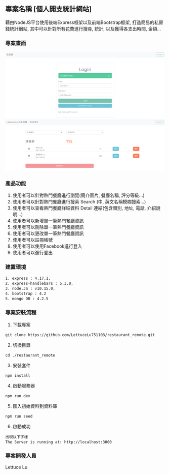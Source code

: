 ## 專案名稱 [個人開支統計網站]
藉由NodeJS平台使用後端Express框架以及前端Bootstrap框架, 打造簡易的私房錢統計網站, 其中可以針對所有花費進行搜尋, 統計, 以及獲得各支出時間, 金額...

### 專案畫面
![image](https://github.com/LettuceLu751103/expense-tracker/blob/master/expenseTrack-login.png)
![image](https://github.com/LettuceLu751103/expense-tracker/blob/master/expense-tracker-index.png)



### 產品功能
1. 使用者可以針對熱門餐廳進行瀏覽(簡介圖片, 餐廳名稱, 評分等級...)
2. 使用者可以針對熱門餐廳進行搜索 Search (中, 英文名稱模糊搜索...)
3. 使用者可以查看熱門餐廳詳細資料 Detail 連結(包含類別, 地址, 電話, 介紹說明...)
4. 使用者可以新增單一筆熱門餐廳資訊
5. 使用者可以刪除單一筆熱門餐廳資訊
6. 使用者可以更改單一筆熱門餐廳資訊
7. 使用者可以註冊帳號
8. 使用者可以使用Facebook進行登入
9. 使用者可以進行登出

### 建置環境
```
1. express : 4.17.1,
2. express-handlebars : 5.3.0,
3. node.JS : v10.15.0,
4. bootstrap : 4.2
5. mongo DB : 4.2.5
```

### 專案安裝流程

1. 下載專案
```
git clone https://github.com/LettuceLu751103/restaurant_remote.git
```


2. 切換目錄
```
cd ./restaurant_remote
```

3. 安裝套件
```
npm install
```

4. 啟動服務器
```
npm run dev
```
5. 匯入初始資料到資料庫
```
npm run seed
```

6. 啟動成功
```
出現以下字樣
The Server is running at: http://localhost:3000
```

### 專案開發人員
Lettuce Lu
